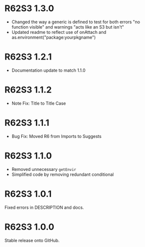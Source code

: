 # R62S3 1.3.0

* Changed the way a generic is defined to test for both errors "no function visible" and warnings "acts like an S3 but isn't"
* Updated readme to reflect use of onAttach and as.environment("package:yourpkgname")

# R62S3 1.2.1

* Documentation update to match 1.1.0

# R62S3 1.1.2

* Note Fix: Title to Title Case

# R62S3 1.1.1

* Bug Fix: Moved R6 from Imports to Suggests

# R62S3 1.1.0

* Removed unnecessary `getEnvir`
* Simplified code by removing redundant conditional

# R62S3 1.0.1

Fixed errors in DESCRIPTION and docs.

# R62S3 1.0.0

Stable release onto GitHub.
